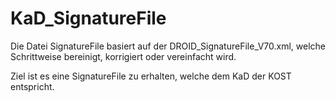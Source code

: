 KaD_SignatureFile
=================

Die Datei SignatureFile basiert auf der DROID_SignatureFile_V70.xml, 
welche Schrittweise bereinigt, korrigiert oder vereinfacht wird.

Ziel ist es eine SignatureFile zu erhalten, welche dem KaD der KOST entspricht.
